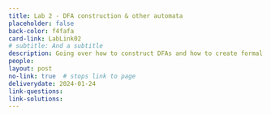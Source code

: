 ```yaml
---
title: Lab 2 - DFA construction & other automata
placeholder: false
back-color: f4fafa
card-link: LabLink02
# subtitle: And a subtitle
description: Going over how to construct DFAs and how to create formal definitions of other automata.
people:
layout: post
no-link: true  # stops link to page 
deliverydate: 2024-01-24
link-questions: 
link-solutions: 
---
```











